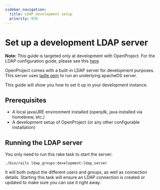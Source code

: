 ```yaml
---
sidebar_navigation:
  title: LDAP development setup
  priority: 920
---
```


# Set up a development LDAP server

**Note:** This guide is targeted only at development with OpenProject. For the LDAP configuration guide, please see this [here](../../system-admin-guide/authentication/ldap-authentication/)


OpenProject comes with a built-in LDAP server for development purposes. This server uses [ladle gem](https://github.com/NUBIC/ladle)
to run an underlying apacheDS server.

This guide will show you how to set it up in your development instance.

## Prerequisites

- A local java/JRE environment installed (openjdk, java installed via homebrew, etc.)
- A development setup of OpenProject (or any other configurable installation)

## Running the LDAP server

You only need to run this rake task to start the server:

```shell
./bin/rails ldap_groups:development:ldap_server
```

It will both output the different users and groups, as well as connection details. Starting this task will ensure
an LDAP connection is created or updated to make sure you can use it right away.
